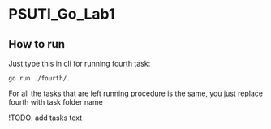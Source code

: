 # PSUTI_Go_Lab1
## How to run
Just type this 
in cli for running fourth task:
```
go run ./fourth/.
```
For all the tasks that are left running procedure is the same, you just replace fourth with task folder name

!TODO: add tasks text


